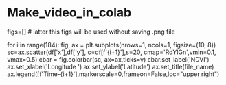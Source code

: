 # Make_video_in_colab
figs=[]     # latter this figs will be used without saving .png file

for i in range(184):
  fig, ax = plt.subplots(nrows=1, ncols=1, figsize=(10, 8))
  sc=ax.scatter(df['x'],df['y'], c=df[f'{i+1}'],s=20, cmap='RdYlGn',vmin=0.1, vmax=0.5)
  cbar = fig.colorbar(sc, ax=ax,ticks=v)
  cbar.set_label('NDVI')
  ax.set_xlabel('Longitude ')
  ax.set_ylabel('Latitude')
  ax.set_title(file_name)
  ax.legend([f'Time-{i+1}'],markerscale=0,frameon=False,loc="upper right")
